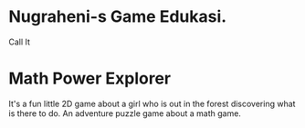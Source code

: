 # Nugraheni-s Game Edukasi.
Call It 
# Math Power Explorer #

It's a fun little 2D game about a girl who is out in the forest discovering what is there to do. An adventure puzzle game about a math game.
